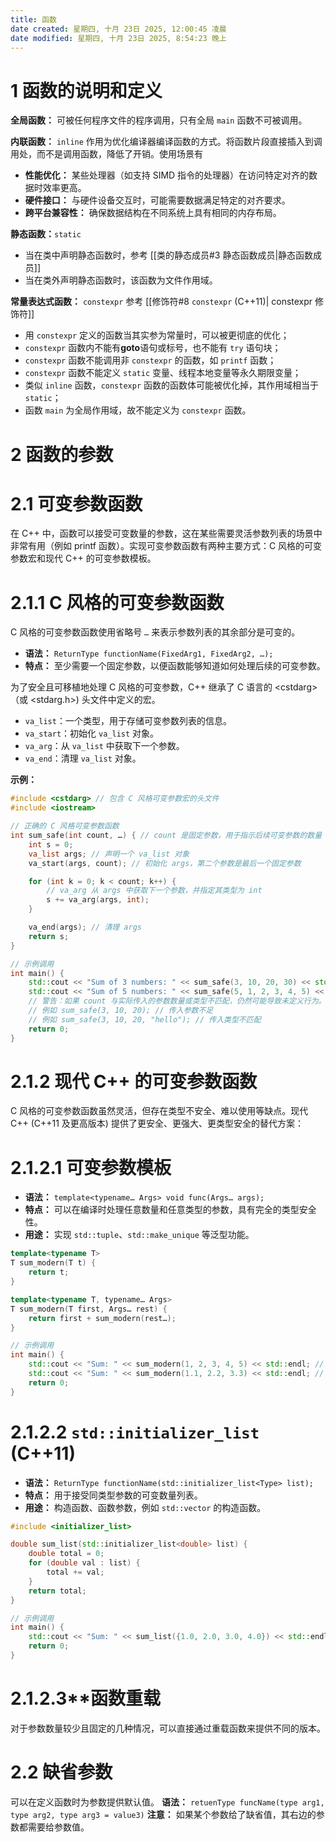 ```yaml
---
title: 函数
date created: 星期四, 十月 23日 2025, 12:00:45 凌晨
date modified: 星期四, 十月 23日 2025, 8:54:23 晚上
---
```


# 1 函数的说明和定义

**全局函数：**
可被任何程序文件的程序调用，只有全局 `main` 函数不可被调用。

**内联函数：** `inline`
作用为优化编译器编译函数的方式。将函数片段直接插入到调用处，而不是调用函数，降低了开销。使用场景有
- **性能优化：** 某些处理器（如支持 SIMD 指令的处理器）在访问特定对齐的数据时效率更高。
- **硬件接口：** 与硬件设备交互时，可能需要数据满足特定的对齐要求。
- **跨平台兼容性：** 确保数据结构在不同系统上具有相同的内存布局。

**静态函数：**`static`
- 当在类中声明静态函数时，参考 [[类的静态成员#3 静态函数成员|静态函数成员]]
- 当在类外声明静态函数时，该函数为文件作用域。

**常量表达式函数：** `constexpr`
参考 [[修饰符#8 ⁠`constexpr` (C++11)| constexpr 修饰符]]
- 用 `constexpr` 定义的函数当其实参为常量时，可以被更彻底的优化；
- `constexpr` 函数内不能有**goto**语句或标号，也不能有 `try` 语句块；
- `constexpr` 函数不能调用非 `constexpr` 的函数，如 `printf` 函数；
- `constexpr` 函数不能定义 `static` 变量、线程本地变量等永久期限变量；
- 类似 `inline` 函数，`constexpr` 函数的函数体可能被优化掉，其作用域相当于 `static`；
- 函数 `main` 为全局作用域，故不能定义为 `constexpr` 函数。

# 2 函数的参数

# 2.1 可变参数函数

在 C++ 中，函数可以接受可变数量的参数，这在某些需要灵活参数列表的场景中非常有用（例如 ⁠printf 函数）。实现可变参数函数有两种主要方式：C 风格的可变参数宏和现代 C++ 的可变参数模板。

# 2.1.1 C 风格的可变参数函数

C 风格的可变参数函数使用省略号 ⁠`…` 来表示参数列表的其余部分是可变的。

- **语法：** ⁠`ReturnType functionName(FixedArg1, FixedArg2, …);`
- **特点：** 至少需要一个固定参数，以便函数能够知道如何处理后续的可变参数。

为了安全且可移植地处理 C 风格的可变参数，C++ 继承了 C 语言的 \<cstdarg\>（或 ⁠\<stdarg.h\>) 头文件中定义的宏。

- `va_list`：一个类型，用于存储可变参数列表的信息。
- ⁠`va_start`：初始化 ⁠`va_list` 对象。
- ⁠`va_arg`：从 ⁠`va_list` 中获取下一个参数。
- ⁠`va_end`：清理 ⁠`va_list` 对象。

**示例：**
  ```C++
#include <cstdarg> // 包含 C 风格可变参数宏的头文件
#include <iostream>

// 正确的 C 风格可变参数函数
int sum_safe(int count, …) { // count 是固定参数，用于指示后续可变参数的数量
    int s = 0;
    va_list args; // 声明一个 va_list 对象
    va_start(args, count); // 初始化 args，第二个参数是最后一个固定参数

    for (int k = 0; k < count; k++) {
        // va_arg 从 args 中获取下一个参数，并指定其类型为 int
        s += va_arg(args, int);
    }

    va_end(args); // 清理 args
    return s;
}

// 示例调用
int main() {
    std::cout << "Sum of 3 numbers: " << sum_safe(3, 10, 20, 30) << std::endl; // 输出 60
    std::cout << "Sum of 5 numbers: " << sum_safe(5, 1, 2, 3, 4, 5) << std::endl; // 输出 15
    // 警告：如果 count 与实际传入的参数数量或类型不匹配，仍然可能导致未定义行为。
    // 例如 sum_safe(3, 10, 20); // 传入参数不足
    // 例如 sum_safe(3, 10, 20, "hello"); // 传入类型不匹配
    return 0;
}
```

  

# 2.1.2 现代 C++ 的可变参数函数

C 风格的可变参数函数虽然灵活，但存在类型不安全、难以使用等缺点。现代 C++ (C++11 及更高版本) 提供了更安全、更强大、更类型安全的替代方案：

# 2.1.2.1 可变参数模板

- **语法：** `⁠template<typename… Args> void func(Args… args);`
- **特点：** 可以在编译时处理任意数量和任意类型的参数，具有完全的类型安全性。
- **用途：** 实现 ⁠`std::tuple`、⁠`std::make_unique` 等泛型功能。

```C++
template<typename T>
T sum_modern(T t) {
    return t;
}

template<typename T, typename… Args>
T sum_modern(T first, Args… rest) {
    return first + sum_modern(rest…);
}

// 示例调用
int main() {
    std::cout << "Sum: " << sum_modern(1, 2, 3, 4, 5) << std::endl; // 输出 15
    std::cout << "Sum: " << sum_modern(1.1, 2.2, 3.3) << std::endl; // 输出 6.6
    return 0;
}
  ```

# 2.1.2.2 `std::initializer_list` (C++11)

- **语法：** `⁠ReturnType functionName(std::initializer_list<Type> list);`
- **特点：** 用于接受同类型参数的可变数量列表。
- **用途：** 构造函数、函数参数，例如 ⁠`std::vector` 的构造函数。

```C++
#include <initializer_list>

double sum_list(std::initializer_list<double> list) {
    double total = 0;
    for (double val : list) {
        total += val;
    }
    return total;
}

// 示例调用
int main() {
    std::cout << "Sum: " << sum_list({1.0, 2.0, 3.0, 4.0}) << std::endl; // 输出 10.0
    return 0;
}
```
  

# 2.1.2.3**函数重载

对于参数数量较少且固定的几种情况，可以直接通过重载函数来提供不同的版本。

# 2.2 缺省参数

可以在定义函数时为参数提供默认值。
**语法：** `retuenType funcName(type arg1, type arg2, type arg3 = value3)`
**注意：** 如果某个参数给了缺省值，其右边的参数都需要给参数值。
